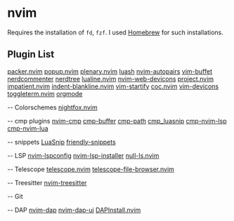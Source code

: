 # nvim
Requires the installation of `fd`, `fzf`. I used [Homebrew](https://brew.sh) for such installations.

## Plugin List
[packer.nvim](https://github.com/wbthomason/packer.nvim)
[popup.nvim](https://github.com/nvim-lua/popup.nvim)
[plenary.nvim](https://github.com/nvim-lua/plenary.nvim)
[luash](https://github.com/zserge/luash)
[nvim-autopairs](https://github.com/windwp/nvim-autopairs)
[vim-buffet](https://github.com/bagrat/vim-buffet)
[nerdcommenter](https://github.com/preservim/nerdcommenter)
[nerdtree](https://github.com/scrooloose/nerdtree)
[lualine.nvim](https://github.com/nvim-lualine/lualine.nvim)
[nvim-web-devicons](https://github.com/kyazdani42/nvim-web-devicons)
[project.nvim](https://github.com/ahmedkhalf/project.nvim)
[impatient.nvim](https://github.com/lewis6991/impatient.nvim)
[indent-blankline.nvim](https://github.com/lukas-reineke/indent-blankline.nvim)
[vim-startify](https://github.com/mhinz/vim-startify)
[coc.nvim](https://github.com/neoclide/coc.nvim)
[vim-devicons](https://github.com/ryanoasis/vim-devicons)
[toggleterm.nvim](https://github.com/akinsho/toggleterm.nvim)
[orgmode](https://github.com/nvim-orgmode/orgmode)
 
-- Colorschemes
[nightfox.nvim](https://github.com/EdenEast/nightfox.nvim)

-- cmp plugins
[nvim-cmp](https://github.com/hrsh7th/nvim-cmp)
[cmp-buffer](https://github.com/hrsh7th/cmp-buffer)
[cmp-path](https://github.com/hrsh7th/cmp-path)
[cmp_luasnip](https://github.com/saadparwaiz1/cmp_luasnip)
[cmp-nvim-lsp](https://github.com/hrsh7th/cmp-nvim-lsp)
[cmp-nvim-lua](https://github.com/hrsh7th/cmp-nvim-lua)

-- snippets
[LuaSnip](https://github.com/L3MON4D3/LuaSnip)
[friendly-snippets](https://github.com/rafamadriz/friendly-snippets)

-- LSP
[nvim-lspconfig](https://github.com/neovim/nvim-lspconfig)
[nvim-lsp-installer](https://github.com/williamboman/nvim-lsp-installer)
[null-ls.nvim](https://github.com/jose-elias-alvarez/null-ls.nvim)

-- Telescope
[telescope.nvim](https://github.com/nvim-telescope/telescope.nvim)
[telescope-file-browser.nvim](https://github.com/nvim-telescope/telescope-file-browser.nvim)

-- Treesitter
[nvim-treesitter](https://github.com/nvim-treesitter/nvim-treesitter)

-- Git

-- DAP
[nvim-dap](https://github.com/mfussenegger/nvim-dap)
[nvim-dap-ui](https://github.com/rcarriga/nvim-dap-ui)
[DAPInstall.nvim](https://github.com/ravenxrz/DAPInstall.nvim)
